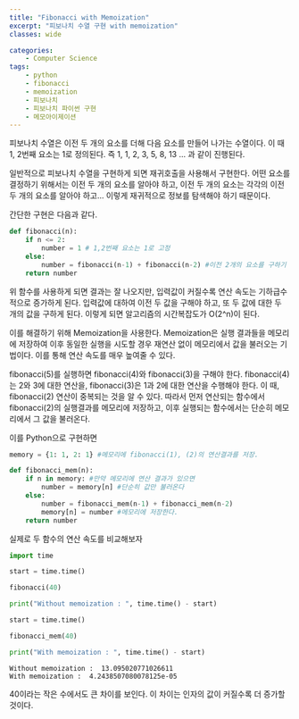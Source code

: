 ```yaml
---
title: "Fibonacci with Memoization"
excerpt: "피보나치 수열 구현 with memoization"
classes: wide

categories:
    - Computer Science
tags:
    - python
    - fibonacci
    - memoization
    - 피보나치
    - 피보나치 파이썬 구현
    - 메모아이제이션
---
```


피보나치 수열은 이전 두 개의 요소를 더해 다음 요소를 만들어 나가는 수열이다.
이 때 1, 2번째 요소는 1로 정의된다. 즉
1, 1, 2, 3, 5, 8, 13 ... 과 같이 진행된다. 

일반적으로 피보나치 수열을 구현하게 되면 재귀호출을 사용해서 구현한다.
어떤 요소를 결정하기 위해서는 이전 두 개의 요소를 알아야 하고, 이전 두 개의 요소는 각각의 이전 두 개의 요소를 알아야 하고...
이렇게 재귀적으로 정보를 탐색해야 하기 때문이다.

간단한 구현은 다음과 같다.


```python
def fibonacci(n):
    if n <= 2:
        number = 1 # 1,2번째 요소는 1로 고정
    else:
        number = fibonacci(n-1) + fibonacci(n-2) #이전 2개의 요소를 구하기 위해 재귀호출 실행
    return number
```

위 함수를 사용하게 되면 결과는 잘 나오지만, 입력값이 커질수록 연산 속도는 기하급수적으로 증가하게 된다. 입력값에 대하여 이전 두 값을 구해야 하고, 또 두 값에 대한 두 개의 값을 구하게 된다. 이렇게 되면 알고리즘의 시간복잡도가 O(2^n)이 된다.

이를 해결하기 위해 Memoization을 사용한다. Memoization은 실행 결과들을 메모리에 저장하여 이후 동일한 실행을 시도할 경우 재연산 없이 메모리에서 값을 불러오는 기법이다. 이를 통해 연산 속도를 매우 높여줄 수 있다. 

fibonacci(5)를 실행하면 fibonacci(4)와 fibonacci(3)을 구해야 한다.
fibonacci(4)는 2와 3에 대한 연산을, fibonacci(3)은 1과 2에 대한 연산을 수행해야 한다.
이 때, fibonacci(2) 연산이 중복되는 것을 알 수 있다. 따라서 먼저 연산되는 함수에서 fibonacci(2)의 실행결과를 메모리에 저장하고, 이후 실행되는 함수에서는 단순히 메모리에서 그 값을 불러온다.

이를 Python으로 구현하면


```python
memory = {1: 1, 2: 1} #메모리에 fibonacci(1), (2)의 연산결과를 저장.

def fibonacci_mem(n):
    if n in memory: #만약 메모리에 연산 결과가 있으면
        number = memory[n] #단순히 값만 불러온다
    else:
        number = fibonacci_mem(n-1) + fibonacci_mem(n-2)
        memory[n] = number #메모리에 저장한다. 
    return number
```

실제로 두 함수의 연산 속도를 비교해보자


```python
import time

start = time.time()

fibonacci(40)

print("Without memoization : ", time.time() - start)

start = time.time()

fibonacci_mem(40)

print("With memoization : ", time.time() - start)
```

    Without memoization :  13.095020771026611
    With memoization :  4.2438507080078125e-05


40이라는 작은 수에서도 큰 차이를 보인다. 이 차이는 인자의 값이 커질수록 더 증가할 것이다.
